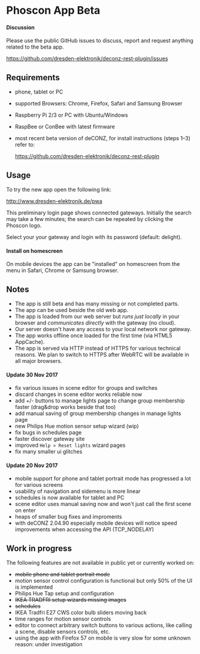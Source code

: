 # Phoscon App Beta


#### Discussion

Please use the public GitHub issues to discuss, report and request anything related to the beta app.

https://github.com/dresden-elektronik/deconz-rest-plugin/issues


## Requirements
* phone, tablet or PC
* supported Browsers: Chrome, Firefox, Safari and Samsung Browser
* Raspberry Pi 2/3 or PC with Ubuntu/Windows
* RaspBee or ConBee with latest firmware
* most recent beta version of deCONZ, for install instructions (steps 1&ndash;3) refer to:

   https://github.com/dresden-elektronik/deconz-rest-plugin 
   
## Usage
To try the new app open the following link:

http://www.dresden-elektronik.de/pwa


This preliminary login page shows connected gateways. Initially the search may take a few minutes; the search can be repeated by clicking the Phoscon logo.

Select your your gateway and login with its password (default: delight).

#### Install on homescreen
On mobile devices the app can be "installed" on homescreen from the menu in Safari, Chrome or Samsung browser.

## Notes

* The app is still beta and has many missing or not completed parts.
* The app can be used beside the old web app.
* The app is loaded from our web server but *runs just locally* in your browser and *communicates directly* with the gateway (no cloud).
* Our server doesn't have any access to your local network nor gateway.
* The app works offline once loaded for the first time (via HTML5 AppCache).
* The app is served via HTTP instead of HTTPS for various technical reasons. We plan to switch to HTTPS after WebRTC will be available in all major browsers.

#### Update 30 Nov 2017

* fix various issues in scene editor for groups and switches
* discard changes in scene editor works reliable now
* add +/- buttons to manage lights page to change group membership faster (drag&drop works beside that too)
* add manual saving of group membership changes in manage lights page
* new Philips Hue motion sensor setup wizard (wip)
* fix bugs in schedules page
* faster discover gateway site
* improved `Help > Reset lights` wizard pages
* fix many smaller ui glitches

#### Update 20 Nov 2017

* mobile support for phone and tablet portrait mode has progressed a lot for various screens
* usability of navigation and sidemenu is more linear
* schedules is now available for tablet and PC
* scene editor uses manual saving now and won't just call the first scene on enter
* heaps of smaller bug fixes and improments
* with deCONZ 2.04.90 especially mobile devices will notice speed improvements when accessing the API (TCP_NODELAY)

## Work in progress

The following features are not available in public yet or currently worked on:

* ~~mobile phone and tablet portrait mode~~
* motion sensor control configuration is functional but only 50% of the UI is implemented
* Philips Hue Tap setup and configuration
* ~~IKEA TRADFRI setup wizards missing images~~
* ~~schedules~~
* IKEA Tradfri E27 CWS color bulb sliders moving back
* time ranges for motion sensor controls
* editor to connect arbitrary switch buttons to various actions, like calling a scene, disable sensors controls, etc.
* using the app with Firefox 57 on mobile is very slow for some unknown reason: under investigation


